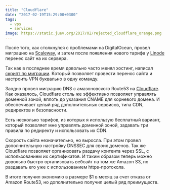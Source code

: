 ```yaml
---
title: "Cloudflare"
date: "2017-02-19T15:29:00+0300"
tags:
  - vps
  - services
image: https://static.juev.org/2017/02/rejected_cloudflare_orange.png
---
```

После того, как столкнулся с проблемами на DigitalOcean, провел миграцию на [Scaleway](https://www.juev.org/2017/02/13/scaleway/ "ScaleWay: впечатления от работы"), и затем после появления нового тарифа у [Linode](https://www.linode.com/?r=ac993402fdf5112eb9afdfd2cccf10f798140ea7 "Linode") перенес сайт на их сервера.

Так как в последнее время довольно часто менял хостинг, написал [скрипт по миграции](https://raw.githubusercontent.com/Juev/juev.org/492f223518d49769fad317d7de550adac2528b2d/config/migrate.sh "migrate.sh"). Который позволяет провести перенос сайта и настроить VPN буквально в одну команду.

Заодно провел миграцию DNS с амазоновского Route53 на [Cloudflare](https://www.cloudflare.com "Cloudflare"). Как оказалось, Cloudflare столь же эффективно позволяет управлять доменной зоной, вплоть до указания CNAME для корневого домена. И обеспечивает целый ряд дополнительных сервисов, типа CDN, редиректов и безопасности.

Есть несколько тарифов, из которых я  использую бесплатный вариант, который позволяет мне управлять доменной зоной, задавать три правила по редиректу и использовать их CDN.

Скорость сайта незначительно, но выросла. При этом провел дополнительную настройку DNSSEC для своих доменов. Так же Cloudflare позволяет организовать раздачу контента через SSL, с использованием их сертификатов. И таким образом теперь можно довольно быстро организовать вебсайт на том же Amazon S3, но раздавать его уже с использованием https-протокола.

В итоге получил экономию в размере $1 в месяц за счет отказа от Amazon Route53, но дополнительно получил целый ряд преимуществ.
